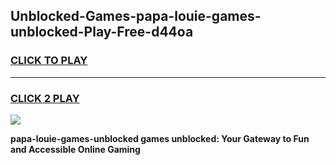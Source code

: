 
## Unblocked-Games-papa-louie-games-unblocked-Play-Free-d44oa
<h3>
<a href="https://premium76.site?title=papa-louie-games-unblocked&ref=24M">CLICK TO PLAY</a></h3>
<hr>

<h3>
<a href="https://premium76.site?title=papa-louie-games-unblocked&ref=24M">CLICK 2 PLAY</a>
  
</h3>

<a href="https://premium76.site?title=papa-louie-games-unblocked&ref=24M"><img src="https://clearcache.store/games.png"></a>


**papa-louie-games-unblocked games unblocked: Your Gateway to Fun and Accessible Online Gaming**
